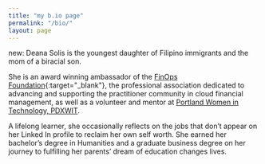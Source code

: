 ```yaml
---
title: "my b.io page"
permalink: "/bio/"
layout: page
---
```



new: Deana Solis is the youngest daughter of Filipino immigrants and the mom of a biracial son.

She is an award winning ambassador of the [FinOps Foundation](https://www.finops.org/introduction/what-is-finops/){:target="_blank"}, the professional association dedicated to advancing and supporting the practitioner community in cloud financial management, as well as a volunteer and mentor at [Portland Women in Technology, PDXWIT](https://www.pdxwit.org/).

A lifelong learner, she occasionally reflects on the jobs that don’t appear on her Linked In profile to reclaim her own self worth. She earned her bachelor’s degree in Humanities and a graduate business degree on her journey to fulfilling her parents’ dream of education changes lives.
